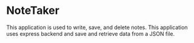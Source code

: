 # NoteTaker

This application is used to write, save, and delete notes. 
This application uses express backend and save and retrieve data from a JSON file.

